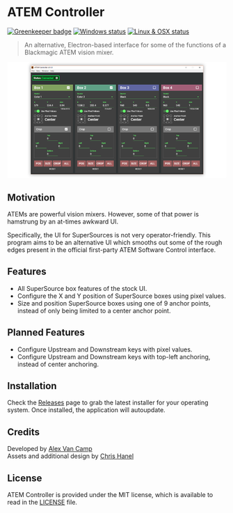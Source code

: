 # ATEM Controller

[![Greenkeeper badge](https://badges.greenkeeper.io/lange/atem-controller.svg)](https://greenkeeper.io/)
[![Windows status](https://ci.appveyor.com/api/projects/status/9t70ak7ve2nhnjev?svg=true)](https://ci.appveyor.com/project/TipoftheHats/atem-controller)
[![Linux & OSX status](https://travis-ci.org/TipoftheHats/atem-controller.svg?branch=master)](https://travis-ci.org/TipoftheHats/atem-controller)

> An alternative, Electron-based interface for some of the functions of a Blackmagic ATEM vision mixer.

![screenshot](screenshot.png)

## Motivation
ATEMs are powerful vision mixers. However, some of that power is hamstrung by an at-times awkward UI.

Specifically, the UI for SuperSources is not very operator-friendly. This program aims to be an alternative UI which smooths out some of the rough edges present in the official first-party ATEM Software Control interface.

## Features
- All SuperSource box features of the stock UI.
- Configure the X and Y position of SuperSource boxes using pixel values.
- Size and position SuperSource boxes using one of 9 anchor points, instead of only being limited to a center anchor point. 

## Planned Features
- Configure Upstream and Downstream keys with pixel values.
- Configure Upstream and Downstream keys with top-left anchoring, instead of center anchoring.

## Installation
Check the [Releases](https://github.com/tipofthehats/atem-controller/releases) page to grab the latest installer for your operating system.
Once installed, the application will autoupdate.

## Credits
Developed by [Alex Van Camp](https://twitter.com/vancamp)  
Assets and additional design by [Chris Hanel](https://twitter.com/chrishanel)  

## License
ATEM Controller is provided under the MIT license, which is available to read in the 
[LICENSE](https://github.com/tipofthehats/atem-controller/blob/master/LICENSE) file.
